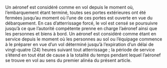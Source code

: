 Un aéronef est considéré comme en vol depuis le moment où, l’embarquement étant terminé, toutes ses portes extérieures ont été fermées jusqu’au moment où l’une de ces portes est ouverte en vue du débarquement. En cas d’atterrissage forcé, le vol est censé se poursuivre jusqu’à ce que l’autorité compétente prenne en charge l’aéronef ainsi que les personnes et biens à bord.
Un aéronef est considéré comme étant en service depuis le moment où les personnes au sol ou l’équipage commence à le préparer en vue d’un vol déterminé jusqu’à l’expiration d’un délai de vingt-quatre (24) heures suivant tout atterrissage ; la période de service s’étend en tout état de cause à la totalité du temps pendant lequel l’aéronef se trouve en vol au sens du premier alinéa du présent article.